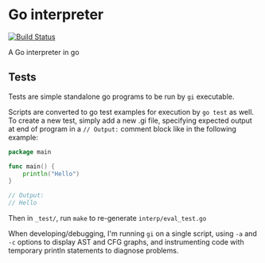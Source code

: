 # Go interpreter

[![Build Status](https://semaphoreci.com/api/v1/projects/9ae7b3d7-85f8-492f-aa43-62039d5342b7/2465344/badge.svg)](https://semaphoreci.com/containous/dyngo)

A Go interpreter in go

## Tests

Tests are simple standalone go programs to be run by `gi` executable.

Scripts are converted to go test examples for execution by `go test` as well.
To create a new test, simply add a new .gi file, specifying expected output at end of program in a `// Output:` comment block like in the following example:

```go
package main

func main() {
	println("Hello")
}

// Output:
// Hello
```

Then in `_test/`, run `make` to re-generate `interp/eval_test.go`

When developing/debugging, I'm running `gi` on a single script, using `-a` and `-c` options to display AST and CFG graphs, and instrumenting code with temporary println statements to diagnose problems.
